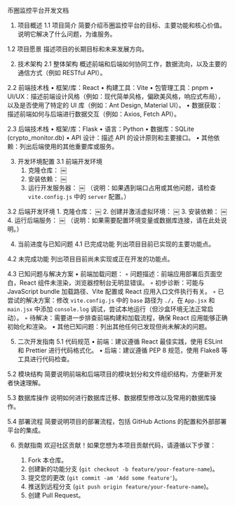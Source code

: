 币圈监控平台开发文档
1. 项目概述
1.1 项目简介
简要介绍币圈监控平台的目标、主要功能和核心价值。说明它解决了什么问题，为谁服务。

1.2 项目愿景
描述项目的长期目标和未来发展方向。

2. 技术架构
2.1 整体架构
概述前端和后端如何协同工作，数据流向，以及主要的通信方式（例如 RESTful API）。

2.2 前端技术栈
	•	框架/库：React
	•	构建工具：Vite
	•	包管理工具：pnpm
	•	UI/UX：描述前端设计风格（例如：现代简单风格，偏欧美风格，响应式布局），以及是否使用了特定的 UI 库（例如：Ant Design, Material UI）。
	•	数据获取：描述前端如何与后端进行数据交互（例如：Axios, Fetch API）。

2.3 后端技术栈
	•	框架/库：Flask
	•	语言：Python
	•	数据库：SQLite (crypto_monitor.db)
	•	API 设计：描述 API 的设计原则和主要接口。
	•	其他依赖：列出后端使用的其他重要库或服务。

3. 开发环境配置
3.1 前端开发环境
	1.	克隆仓库：
￼
	2.	安装依赖：
￼
	3.	运行开发服务器：
￼
（说明：如果遇到端口占用或其他问题，请检查 `vite.config.js` 中的 `server` 配置。）

3.2 后端开发环境
	1.	克隆仓库：
￼
	2.	创建并激活虚拟环境：
￼
	3.	安装依赖：
￼
	4.	运行后端服务：
￼
（说明：如果需要配置环境变量或数据库连接，请在此处说明。）

4. 当前进度与已知问题
4.1 已完成功能
列出项目目前已实现的主要功能点。

4.2 未完成功能
列出项目目前尚未实现或正在开发的功能点。

4.3 已知问题与解决方案
	•	前端加载问题：
	◦	问题描述：前端应用部署后页面空白，React 组件未渲染，浏览器控制台无明显错误。
	◦	初步诊断：可能与 JavaScript bundle 加载路径、Vite 配置或 React 应用入口文件执行有关。
	◦	已尝试的解决方案：修改 `vite.config.js` 中的 `base` 路径为 `./`，在 `App.jsx` 和 `main.jsx` 中添加 `console.log` 调试，尝试本地运行（但沙盒环境无法正常启动）。
	◦	待解决：需要进一步排查前端构建和加载流程，确保 React 应用能够正确初始化和渲染。
	•	其他已知问题：列出其他任何已发现但尚未解决的问题。

5. 二次开发指南
5.1 代码规范
	•	前端：建议遵循 React 最佳实践，使用 ESLint 和 Prettier 进行代码格式化。
	•	后端：建议遵循 PEP 8 规范，使用 Flake8 等工具进行代码检查。

5.2 模块结构
简要说明前端和后端项目的模块划分和文件组织结构，方便新开发者快速理解。

5.3 数据库操作
说明如何进行数据库迁移、数据模型修改以及常用的数据库操作。

5.4 部署流程
简要说明项目的部署流程，包括 GitHub Actions 的配置和外部部署平台的集成。

6. 贡献指南
欢迎社区贡献！如果您想为本项目贡献代码，请遵循以下步骤：

	1.	Fork 本仓库。
	2.	创建新的功能分支 (`git checkout -b feature/your-feature-name`)。
	3.	提交您的更改 (`git commit -am 'Add some feature'`)。
	4.	推送到远程分支 (`git push origin feature/your-feature-name`)。
	5.	创建 Pull Request。